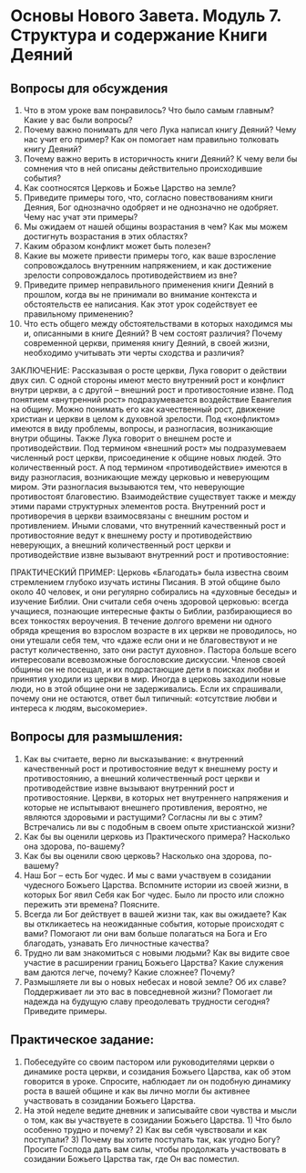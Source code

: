 # Основы Нового Завета. Модуль 7. Структура и содержание Книги Деяний

## Вопросы для обсуждения

1.	Что в этом уроке вам понравилось? Что было самым главным? Какие у вас были вопросы?
2.	Почему важно понимать  для чего Лука написал книгу Деяний? Чему нас учит его пример? Как он помогает нам правильно толковать книгу Деяний? 
3.	Почему важно верить в историчность книги Деяний? К чему вели  бы сомнения что в ней описаны действительно происходившие события?
4.	Как соотносятся Церковь и Божье Царство на земле? 
5.	Приведите примеры того, что, согласно повествованиям книги Деяния, Бог однозначно одобряет и не однозначно не одобряет. Чему нас учат эти примеры? 
6.	Мы ожидаем от нашей общины возрастания в чем? Как мы можем достигнуть возрастания в этих областях? 
7.	Каким образом конфликт может быть полезен? 
8.	Какие вы можете привести примеры того, как ваше взросление сопровождалось внутренним напряжением, и как достижение зрелости сопровождалось противодействием из вне? 
9.	Приведите пример неправильного применения книги Деяний в прошлом, когда вы не принимали во внимание контекста и обстоятельств ее написания. Как этот урок содействует ее правильному применению? 
10.	Что есть общего между обстоятельствами в которых находимся мы и, описанными в книге Деяний? В чем состоят различия?  Почему современной церкви, применяя книгу Деяний, в    своей   жизни, необходимо учитывать   эти черты сходства  и различия? 





ЗАКЛЮЧЕНИЕ: Рассказывая о росте церкви, Лука говорит о действии двух сил. С одной стороны имеют место внутренний рост и конфликт внутри церкви, а с другой – внешний рост и противостояние извне. Под понятием «внутренний рост» подразумевается воздействие Евангелия на общину.  Можно понимать его как качественный рост, движение христиан и церкви в целом к духовной зрелости. Под «конфликтом» имеются в виду проблемы, вопросы, и разногласия, возникающие внутри общины. 
Также Лука говорит о внешнем росте и противодействии.  Под термином «внешний рост» мы подразумеваем численный рост церкви, присоединение к общине новых людей. Это количественный рост. А под термином «противодействие» имеются в виду разногласия, возникающие между церковью и неверующим миром. Эти разногласия вызываются тем, что неверующие противостоят благовестию. 
Взаимодействие существует также и между этими парами структурных элементов роста.  Внутренний рост и противоречия в церкви взаимосвязаны с внешним ростом и противлением.  Иными словами, что внутренний качественный рост и противостояние ведут к внешнему росту и противодействию неверующих, а внешний количественный рост церкви и противодействие извне вызывают внутренний рост и противостояние: 

ПРАКТИЧЕСКИЙ ПРИМЕР: Церковь «Благодать» была известна своим стремлением глубоко изучать истины Писания.  В этой общине было около 40 человек, и они регулярно собирались на «духовные беседы» и изучение Библии.  Они считали себя очень здоровой церковью: всегда учащиеся, познающие интересные факты о Библии, разбирающиеся во всех тонкостях вероучения.
В течение долгого времени ни одного обряда крещения во взрослом возрасте в их церкви не проводилось, но они утешали себя тем, что «даже если они и не благовествуют и не растут количественно, зато они растут духовно». 
Пастора больше всего интересовали всевозможные богословские дискуссии.  Членов своей общины он не посещал, и их подрастающие дети в поисках любви и принятия уходили из церкви в мир. Иногда в церковь заходили новые люди, но в этой общине они не задерживались.  Если их спрашивали, почему они не остаются, ответ был типичный: «отсутствие любви и интереса к людям, высокомерие». 


## Вопросы для размышления:

1.	Как вы считаете, верно ли высказывание: « внутренний качественный рост и противостояние ведут к внешнему росту и противостоянию, а внешний количественный рост церкви и противодействие извне вызывают внутренний рост и противостояние.  Церкви, в которых нет внутреннего напряжения и которые не испытывают внешнего противления, вероятно, не являются здоровыми и растущими? Согласны ли вы с этим? Встречались ли вы с подобным в своем опыте христианской жизни? 
2.	Как бы вы оценили церковь из Практического примера? Насколько она здорова, по-вашему?
3.	Как бы вы оценили свою церковь? Насколько она здорова, по-вашему?
4.	Наш Бог – есть Бог чудес. И мы с вами участвуем в созидании чудесного Божьего Царства. Вспомните истории из своей жизни, в которых Бог явил Себя как Бог чудес. Было ли просто или сложно пережить эти времена? Поясните.
5.	Всегда ли Бог действует в вашей жизни так, как вы ожидаете? Как вы откликаетесь на неожиданные события, которые происходят с вами? Помогают ли они вам больше полагаться на Бога и Его благодать, узнавать Его личностные качества?
6.	Трудно ли вам знакомиться с новыми людьми? Как вы видите свое участие в расширении границ Божьего Царства? Какие служения вам даются легче, почему? Какие сложнее? Почему?
7.	 Размышляете ли вы о новых небесах и новой земле? Об их славе? Поддерживает ли это вас в повседневной жизни? Помогает ли надежда на будущую славу преодолевать трудности сегодня? Приведите примеры.  


## Практическое задание:
1.	Побеседуйте со своим пастором или руководителями церкви о динамике роста церкви, и созидания Божьего Царства, как об этом говорится в уроке. Спросите, наблюдает ли он подобную динамику роста в вашей общине и как вы лично могли бы активнее участвовать в созидании Божьего Царства. 
2.	На этой неделе ведите дневник и записывайте свои чувства и мысли о том, как вы участвуете в созидании Божьего Царства. 1) Что было особенно трудно и почему? 2) Как вы себя чувствовали и как поступали? 3) Почему вы хотите поступать так, как угодно Богу? Просите Господа дать вам силы, чтобы продолжать участвовать в созидании Божьего Царства так, где Он вас поместил. 



